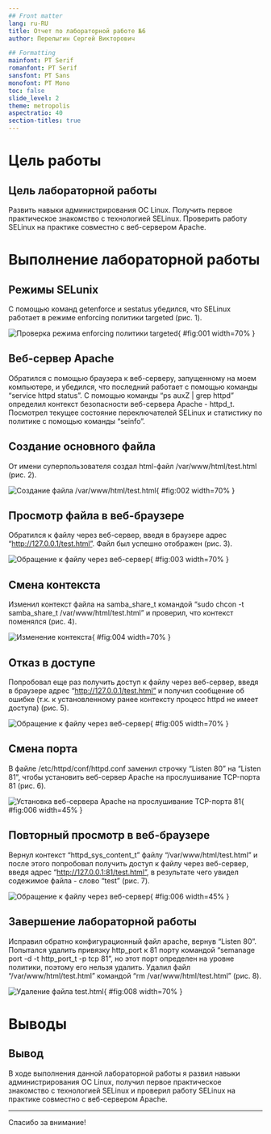 ```yaml
---
## Front matter
lang: ru-RU
title: Отчет по лабораторной работе №6
author: Перелыгин Сергей Викторович

## Formatting
mainfont: PT Serif
romanfont: PT Serif
sansfont: PT Sans
monofont: PT Mono
toc: false
slide_level: 2
theme: metropolis
aspectratio: 40
section-titles: true
---
```


# Цель работы

## Цель лабораторной работы

Развить навыки администрирования ОС Linux. Получить первое практическое знакомство с технологией SELinux. Проверить работу SELinux на практике совместно с веб-сервером Apache.

# Выполнение лабораторной работы

## Режимы SELunix

С помощью команд getenforce и sestatus убедился, что SELinux работает в режиме enforcing политики targeted (рис. 1).

![Проверка режима enforcing политики targeted](images/1.png){ #fig:001 width=70% }

## Веб-сервер Apache

Обратился с помощью браузера к веб-серверу, запущенному на моем компьютере, и убедился, что последний работает с помощью команды “service httpd
status”. С помощью команды “ps auxZ | grep httpd” определил контекст безопасности веб-сервера Apache - httpd_t. Посмотрел текущее состояние переключателей SELinux и статистику по политике с помощью команды “seinfo”.

## Создание основного файла

От имени суперпользователя создал html-файл /var/www/html/test.html (рис. 2).

![Создание файла /var/www/html/test.html](images/7.png){ #fig:002 width=70% }

## Просмотр файла в веб-браузере

Обратился к файлу через веб-сервер, введя в браузере адрес “http://127.0.0.1/test.html”. Файл был успешно отображен (рис. 3).

![Обращение к файлу через веб-сервер](images/8.png){ #fig:003 width=70% }

## Смена контекста

Изменил контекст файла на samba_share_t командой “sudo chcon -t samba_share_t /var/www/html/test.html” и проверил, что контекст поменялся (рис. 4).

![Изменение контекста](images/9.png){ #fig:004 width=70% }

## Отказ в доступе

Попробовал еще раз получить доступ к файлу через веб-сервер, введя в браузере адрес “http://127.0.0.1/test.html” и получил сообщение об ошибке (т.к. к установленному ранее контексту процесс httpd не имеет доступа) (рис. 5).

![Обращение к файлу через веб-сервер](images/10.png){ #fig:005 width=70% }

## Смена порта

В файле /etc/httpd/conf/httpd.conf заменил строчку “Listen 80” на “Listen 81”, чтобы установить веб-сервер Apache на прослушивание TCP-порта 81 (рис. 6).

![Установка веб-сервера Apache на прослушивание TCP-порта 81](images/11.png){ #fig:006 width=45% }


## Повторный просмотр в веб-браузере

Вернул контекст “httpd_sys_cоntent_t” файлу “/var/www/html/test.html” и после этого попробовал получить доступ к файлу через веб-сервер, введя адрес “http://127.0.0.1:81/test.html”, в результате чего увидел содежимое файла - слово “test” (рис. 7).

![Обращение к файлу через веб-сервер](images/11.png){ #fig:006 width=45% }

## Завершение лабораторной работы

Исправил обратно конфигурационный файл apache, вернув “Listen 80”. Попытался удалить привязку http_port к 81 порту командой “semanage port -d -t http_port_t -p tcp 81”, но этот порт определен на уровне политики, поэтому его нельзя удалить. Удалил файл “/var/www/html/test.html” командой “rm /var/www/html/test.html” (рис. 8).

![Удаление файла test.html](images/19.png){ #fig:008 width=70% }


# Выводы

## Вывод

В ходе выполнения данной лабораторной работы я развил навыки администрирования ОС Linux, получил первое практическое знакомство с технологией SELinux и проверил работу SELinux на практике совместно с веб-сервером Apache.

---

Спасибо за внимание!











